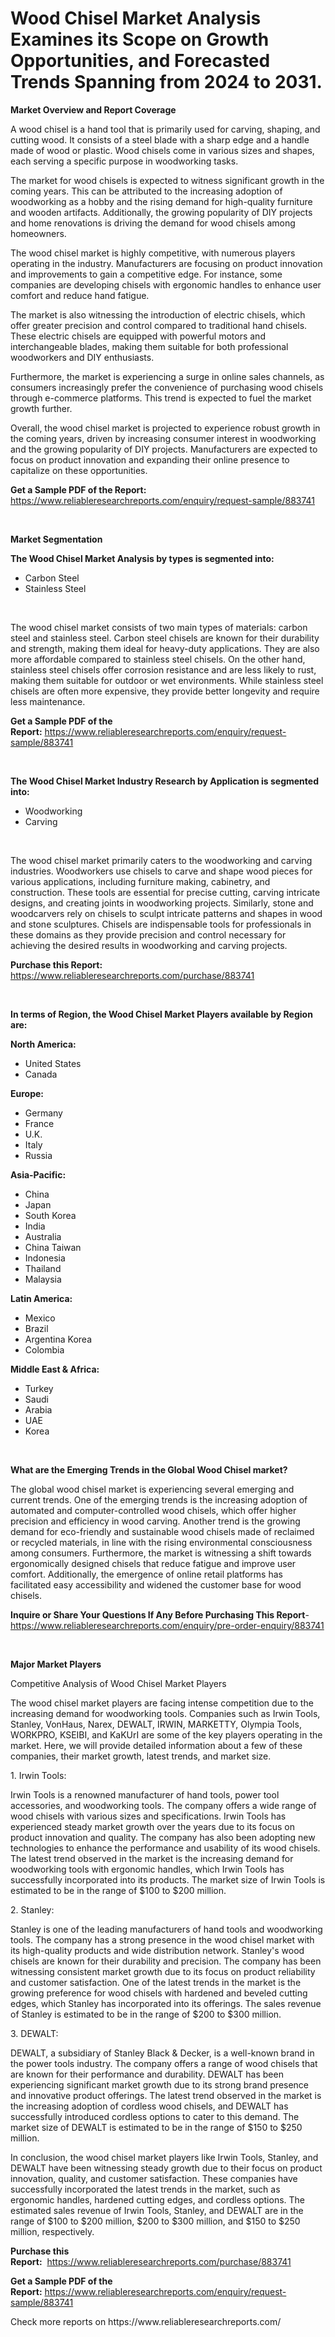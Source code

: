 <p><h1>Wood Chisel Market Analysis Examines its Scope on Growth Opportunities, and Forecasted Trends Spanning from 2024 to 2031.</h1></p><p><strong>Market Overview and Report Coverage</strong></p>
<p><p>A wood chisel is a hand tool that is primarily used for carving, shaping, and cutting wood. It consists of a steel blade with a sharp edge and a handle made of wood or plastic. Wood chisels come in various sizes and shapes, each serving a specific purpose in woodworking tasks.</p><p>The market for wood chisels is expected to witness significant growth in the coming years. This can be attributed to the increasing adoption of woodworking as a hobby and the rising demand for high-quality furniture and wooden artifacts. Additionally, the growing popularity of DIY projects and home renovations is driving the demand for wood chisels among homeowners.</p><p>The wood chisel market is highly competitive, with numerous players operating in the industry. Manufacturers are focusing on product innovation and improvements to gain a competitive edge. For instance, some companies are developing chisels with ergonomic handles to enhance user comfort and reduce hand fatigue.</p><p>The market is also witnessing the introduction of electric chisels, which offer greater precision and control compared to traditional hand chisels. These electric chisels are equipped with powerful motors and interchangeable blades, making them suitable for both professional woodworkers and DIY enthusiasts.</p><p>Furthermore, the market is experiencing a surge in online sales channels, as consumers increasingly prefer the convenience of purchasing wood chisels through e-commerce platforms. This trend is expected to fuel the market growth further.</p><p>Overall, the wood chisel market is projected to experience robust growth in the coming years, driven by increasing consumer interest in woodworking and the growing popularity of DIY projects. Manufacturers are expected to focus on product innovation and expanding their online presence to capitalize on these opportunities.</p></p>
<p><strong>Get a Sample PDF of the Report:</strong> <a href="https://www.reliableresearchreports.com/enquiry/request-sample/883741">https://www.reliableresearchreports.com/enquiry/request-sample/883741</a></p>
<p>&nbsp;</p>
<p><strong>Market Segmentation</strong></p>
<p><strong>The Wood Chisel Market Analysis by types is segmented into:</strong></p>
<p><ul><li>Carbon Steel</li><li>Stainless Steel</li></ul></p>
<p>&nbsp;</p>
<p><p>The wood chisel market consists of two main types of materials: carbon steel and stainless steel. Carbon steel chisels are known for their durability and strength, making them ideal for heavy-duty applications. They are also more affordable compared to stainless steel chisels. On the other hand, stainless steel chisels offer corrosion resistance and are less likely to rust, making them suitable for outdoor or wet environments. While stainless steel chisels are often more expensive, they provide better longevity and require less maintenance.</p></p>
<p><strong>Get a Sample PDF of the Report:</strong>&nbsp;<a href="https://www.reliableresearchreports.com/enquiry/request-sample/883741">https://www.reliableresearchreports.com/enquiry/request-sample/883741</a></p>
<p>&nbsp;</p>
<p><strong>The Wood Chisel Market Industry Research by Application is segmented into:</strong></p>
<p><ul><li>Woodworking</li><li>Carving</li></ul></p>
<p>&nbsp;</p>
<p><p>The wood chisel market primarily caters to the woodworking and carving industries. Woodworkers use chisels to carve and shape wood pieces for various applications, including furniture making, cabinetry, and construction. These tools are essential for precise cutting, carving intricate designs, and creating joints in woodworking projects. Similarly, stone and woodcarvers rely on chisels to sculpt intricate patterns and shapes in wood and stone sculptures. Chisels are indispensable tools for professionals in these domains as they provide precision and control necessary for achieving the desired results in woodworking and carving projects.</p></p>
<p><strong>Purchase this Report:</strong>&nbsp; <a href="https://www.reliableresearchreports.com/purchase/883741">https://www.reliableresearchreports.com/purchase/883741</a></p>
<p>&nbsp;</p>
<p><strong>In terms of Region, the Wood Chisel Market Players available by Region are:</strong></p>
<p>
    <p> <strong> North America: </strong>
        <ul>
            <li>United States</li>
            <li>Canada</li>
        </ul>
        </p> 
    <p> <strong> Europe: </strong>
        <ul>
            <li>Germany</li>
            <li>France</li>
            <li>U.K.</li>
            <li>Italy</li>
            <li>Russia</li>
        </ul>
        </p> 
    <p> <strong> Asia-Pacific: </strong>
        <ul>
            <li>China</li>
            <li>Japan</li>
            <li>South Korea</li>
            <li>India</li>
            <li>Australia</li>
            <li>China Taiwan</li>
            <li>Indonesia</li>
            <li>Thailand</li>
            <li>Malaysia</li>
        </ul>
        </p> 
    <p> <strong> Latin America: </strong>
        <ul>
            <li>Mexico</li>
            <li>Brazil</li>
            <li>Argentina Korea</li>
            <li>Colombia</li>
        </ul>
        </p> 
    <p> <strong> Middle East & Africa: </strong>
        <ul>
            <li>Turkey</li>
            <li>Saudi</li>
            <li>Arabia</li>
            <li>UAE</li>
            <li>Korea</li>
        </ul>
    </p>
    </p>
<p>&nbsp;</p>
<p><strong>What are the Emerging Trends in the Global Wood Chisel market?</strong></p>
<p><p>The global wood chisel market is experiencing several emerging and current trends. One of the emerging trends is the increasing adoption of automated and computer-controlled wood chisels, which offer higher precision and efficiency in wood carving. Another trend is the growing demand for eco-friendly and sustainable wood chisels made of reclaimed or recycled materials, in line with the rising environmental consciousness among consumers. Furthermore, the market is witnessing a shift towards ergonomically designed chisels that reduce fatigue and improve user comfort. Additionally, the emergence of online retail platforms has facilitated easy accessibility and widened the customer base for wood chisels.</p></p>
<p><strong>Inquire or Share Your Questions If Any Before Purchasing This Report</strong>- <a href="https://www.reliableresearchreports.com/enquiry/pre-order-enquiry/883741">https://www.reliableresearchreports.com/enquiry/pre-order-enquiry/883741</a></p>
<p>&nbsp;</p>
<p><strong>Major Market Players</strong></p>
<p><p>Competitive Analysis of Wood Chisel Market Players</p><p>The wood chisel market players are facing intense competition due to the increasing demand for woodworking tools. Companies such as Irwin Tools, Stanley, VonHaus, Narex, DEWALT, IRWIN, MARKETTY, Olympia Tools, WORKPRO, KSEIBI, and KaKUrI are some of the key players operating in the market. Here, we will provide detailed information about a few of these companies, their market growth, latest trends, and market size. </p><p>1. Irwin Tools:</p><p>Irwin Tools is a renowned manufacturer of hand tools, power tool accessories, and woodworking tools. The company offers a wide range of wood chisels with various sizes and specifications. Irwin Tools has experienced steady market growth over the years due to its focus on product innovation and quality. The company has also been adopting new technologies to enhance the performance and usability of its wood chisels. The latest trend observed in the market is the increasing demand for woodworking tools with ergonomic handles, which Irwin Tools has successfully incorporated into its products. The market size of Irwin Tools is estimated to be in the range of $100 to $200 million.</p><p>2. Stanley:</p><p>Stanley is one of the leading manufacturers of hand tools and woodworking tools. The company has a strong presence in the wood chisel market with its high-quality products and wide distribution network. Stanley's wood chisels are known for their durability and precision. The company has been witnessing consistent market growth due to its focus on product reliability and customer satisfaction. One of the latest trends in the market is the growing preference for wood chisels with hardened and beveled cutting edges, which Stanley has incorporated into its offerings. The sales revenue of Stanley is estimated to be in the range of $200 to $300 million.</p><p>3. DEWALT:</p><p>DEWALT, a subsidiary of Stanley Black & Decker, is a well-known brand in the power tools industry. The company offers a range of wood chisels that are known for their performance and durability. DEWALT has been experiencing significant market growth due to its strong brand presence and innovative product offerings. The latest trend observed in the market is the increasing adoption of cordless wood chisels, and DEWALT has successfully introduced cordless options to cater to this demand. The market size of DEWALT is estimated to be in the range of $150 to $250 million.</p><p>In conclusion, the wood chisel market players like Irwin Tools, Stanley, and DEWALT have been witnessing steady growth due to their focus on product innovation, quality, and customer satisfaction. These companies have successfully incorporated the latest trends in the market, such as ergonomic handles, hardened cutting edges, and cordless options. The estimated sales revenue of Irwin Tools, Stanley, and DEWALT are in the range of $100 to $200 million, $200 to $300 million, and $150 to $250 million, respectively.</p></p>
<p><strong>Purchase this Report:</strong>&nbsp;&nbsp;<a href="https://www.reliableresearchreports.com/purchase/883741">https://www.reliableresearchreports.com/purchase/883741</a></p>
<p></p>
<p><strong>Get a Sample PDF of the Report:</strong>&nbsp;<a href="https://www.reliableresearchreports.com/enquiry/request-sample/883741">https://www.reliableresearchreports.com/enquiry/request-sample/883741</a></p>
<p>Check more reports on https://www.reliableresearchreports.com/</p>